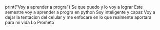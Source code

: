 print("Voy a aprender a progra")
Se que puedo y lo voy a lograr
Este semestre voy a aprender a progra en python
Soy inteligente y capaz
Voy a dejar la tentacion del celular y me enfocare en lo que realmente aportara para mi vida
Lo Prometo
